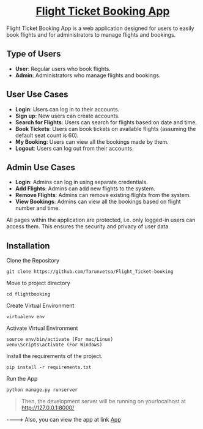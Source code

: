 <div align="center">

# [Flight Ticket Booking App](https://github.com/Tarunvetsa/Flight_bookings)
</div>
Flight Ticket Booking App is a web application designed for users to easily book flights and for administrators to manage flights and bookings.

## Type of Users

- **User**: Regular users who book flights.
- **Admin**: Administrators who manage flights and bookings.

## User Use Cases

- **Login**: Users can log in to their accounts.
- **Sign up**: New users can create accounts.
- **Search for Flights**: Users can search for flights based on date and time.
- **Book Tickets**: Users can book tickets on available flights (assuming the default seat count is 60).
- **My Booking**: Users can view all the bookings made by them.
- **Logout**: Users can log out from their accounts.

## Admin Use Cases

- **Login**: Admins can log in using separate credentials.
- **Add Flights**: Admins can add new flights to the system.
- **Remove Flights**: Admins can remove existing flights from the system.
- **View Bookings**: Admins can view all the bookings based on flight number and time.

All pages within the application are protected, i.e. only logged-in users can access them. This ensures the security and privacy of user data

## Installation

Clone the Repository
```
git clone https://github.com/Tarunvetsa/Flight_Ticket-booking
```

Move to project directory
```
cd flightbooking
```

Create Virtual Environment
```
virtualenv env
```

Activate Virtual Environment
```
source env/bin/activate (For mac/Linux)
venv\Scripts\activate (For Windows)
```

Install the requirements of the project.
```
pip install -r requirements.txt
```

Run the App
```
python manage.py runserver
```

> Then, the development server will be running on yourlocalhost at http://127.0.0.1:8000/

----> Also, you can view the app at link [App](https://github.com/Tarunvetsa/Flight_bookings)
